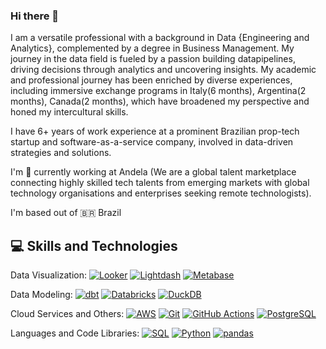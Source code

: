 ### Hi there 👋

I am a versatile professional with a background in Data {Engineering and Analytics}, complemented by a degree in Business Management. My journey in the data field is fueled by a  passion building datapipelines, driving decisions through analytics and uncovering insights. My academic and professional journey has been enriched by diverse experiences, including immersive exchange programs in Italy(6 months), Argentina(2 months), Canada(2 months), which have broadened my perspective and honed my intercultural skills.

I have 6+ years of work experience at a prominent Brazilian prop-tech startup and software-as-a-service company, involved in data-driven strategies and solutions. 

I'm 🏢 currently working at Andela (We are a global talent marketplace connecting highly skilled tech talents from emerging markets with global technology organisations and enterprises seeking remote technologists).

I'm based out of 🇧🇷 Brazil

## 💻 Skills and Technologies

Data Visualization: 
[![Looker](https://img.shields.io/badge/Looker-3D4555?style=flat&logo=looker&logoColor=white&color=blue)](https://looker.com/)
[![Lightdash](https://img.shields.io/badge/Lightdash-FFAA33?style=flat&logo=lightdash&logoColor=white&color=blueviolet)](https://www.lightdash.com/)
[![Metabase](https://img.shields.io/badge/Metabase-3D4555?style=flat&logo=metabase&logoColor=white&color=blue)](https://www.metabase.com/)

Data Modeling:
[![dbt](https://img.shields.io/badge/dbt-6C6672?style=flat&logo=dbt&logoColor=white&color=orange)](https://www.getdbt.com/)
[![Databricks](https://img.shields.io/badge/Databricks-FF813D?style=flat&logo=databricks&logoColor=white&color=red)](https://databricks.com/)
[![DuckDB](https://img.shields.io/badge/DuckDB-009B8E?style=flat&logo=duckduckgo&logoColor=white)](https://www.duckdb.org/)

Cloud Services and Others:
[![AWS](https://img.shields.io/badge/AWS-232F3E?style=flat&logo=amazonaws&logoColor=white)](https://aws.amazon.com/)
[![Git](https://img.shields.io/badge/Git-F05032?style=flat&logo=git&logoColor=white)](https://git-scm.com/)
[![GitHub Actions](https://img.shields.io/badge/GitHub_Actions-2088FF?style=flat&logo=githubactions&logoColor=white&color=blueviolet)](https://github.com/features/actions)
[![PostgreSQL](https://img.shields.io/badge/PostgreSQL-336791?style=flat&logo=postgresql&logoColor=white)](https://www.postgresql.org/)

Languages and Code Libraries:
[![SQL](https://img.shields.io/badge/SQL-4479A1?style=flat&logo=postgresql&logoColor=white)]()
[![Python](https://img.shields.io/badge/Python-3776AB?style=flat&logo=python&logoColor=white)]()
[![pandas](https://img.shields.io/badge/pandas-150458?style=flat&logo=pandas&logoColor=white)](https://pandas.pydata.org/)

